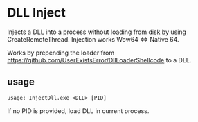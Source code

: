 # DLL Inject

Injects a DLL into a process without loading from disk by using CreateRemoteThread. Injection works Wow64 <=> Native 64.

Works by prepending the loader from https://github.com/UserExistsError/DllLoaderShellcode to a DLL.

## usage

```usage: InjectDll.exe <DLL> [PID]```

If no PID is provided, load DLL in current process.
